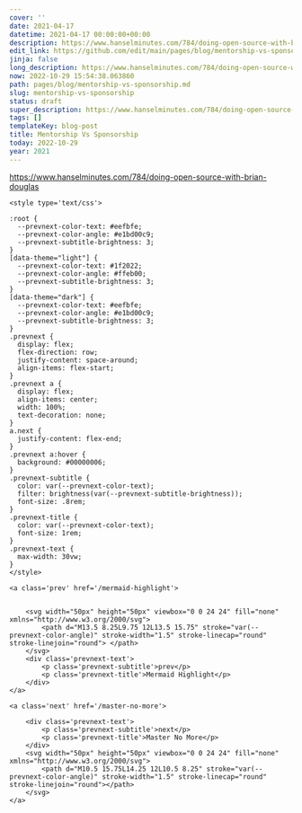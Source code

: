 ```yaml
---
cover: ''
date: 2021-04-17
datetime: 2021-04-17 00:00:00+00:00
description: https://www.hanselminutes.com/784/doing-open-source-with-brian-douglas
edit_link: https://github.com/edit/main/pages/blog/mentorship-vs-sponsorship.md
jinja: false
long_description: https://www.hanselminutes.com/784/doing-open-source-with-brian-douglas
now: 2022-10-29 15:54:38.063860
path: pages/blog/mentorship-vs-sponsorship.md
slug: mentorship-vs-sponsorship
status: draft
super_description: https://www.hanselminutes.com/784/doing-open-source-with-brian-douglas
tags: []
templateKey: blog-post
title: Mentorship Vs Sponsorship
today: 2022-10-29
year: 2021
---
```


https://www.hanselminutes.com/784/doing-open-source-with-brian-douglas
<div class='prevnext'>

    <style type='text/css'>

    :root {
      --prevnext-color-text: #eefbfe;
      --prevnext-color-angle: #e1bd00c9;
      --prevnext-subtitle-brightness: 3;
    }
    [data-theme="light"] {
      --prevnext-color-text: #1f2022;
      --prevnext-color-angle: #ffeb00;
      --prevnext-subtitle-brightness: 3;
    }
    [data-theme="dark"] {
      --prevnext-color-text: #eefbfe;
      --prevnext-color-angle: #e1bd00c9;
      --prevnext-subtitle-brightness: 3;
    }
    .prevnext {
      display: flex;
      flex-direction: row;
      justify-content: space-around;
      align-items: flex-start;
    }
    .prevnext a {
      display: flex;
      align-items: center;
      width: 100%;
      text-decoration: none;
    }
    a.next {
      justify-content: flex-end;
    }
    .prevnext a:hover {
      background: #00000006;
    }
    .prevnext-subtitle {
      color: var(--prevnext-color-text);
      filter: brightness(var(--prevnext-subtitle-brightness));
      font-size: .8rem;
    }
    .prevnext-title {
      color: var(--prevnext-color-text);
      font-size: 1rem;
    }
    .prevnext-text {
      max-width: 30vw;
    }
    </style>
    
    <a class='prev' href='/mermaid-highlight'>
    

        <svg width="50px" height="50px" viewbox="0 0 24 24" fill="none" xmlns="http://www.w3.org/2000/svg">
            <path d="M13.5 8.25L9.75 12L13.5 15.75" stroke="var(--prevnext-color-angle)" stroke-width="1.5" stroke-linecap="round" stroke-linejoin="round"> </path>
        </svg>
        <div class='prevnext-text'>
            <p class='prevnext-subtitle'>prev</p>
            <p class='prevnext-title'>Mermaid Highlight</p>
        </div>
    </a>
    
    <a class='next' href='/master-no-more'>
    
        <div class='prevnext-text'>
            <p class='prevnext-subtitle'>next</p>
            <p class='prevnext-title'>Master No More</p>
        </div>
        <svg width="50px" height="50px" viewbox="0 0 24 24" fill="none" xmlns="http://www.w3.org/2000/svg">
            <path d="M10.5 15.75L14.25 12L10.5 8.25" stroke="var(--prevnext-color-angle)" stroke-width="1.5" stroke-linecap="round" stroke-linejoin="round"></path>
        </svg>
    </a>
  </div>